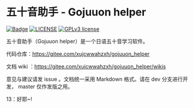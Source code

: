 # 五十音助手 - Gojuuon helper

[![Badge](https://img.shields.io/badge/Link-996.icu-%23FF4D5B.svg?style=flat-square)](https://996.icu/#/zh_CN)
[![LICENSE](https://img.shields.io/badge/License-Anti%20996-blue.svg?style=flat-square)](https://github.com/996icu/996.ICU/blob/master/LICENSE)
[![GPLv3 license](https://img.shields.io/badge/License-GPLv3-blue.svg)](http://perso.crans.org/besson/LICENSE.html)

五十音助手（Gojuuon helper）是一个日语五十音学习软件。

代码仓库：https://gitee.com/xujcwwahzxh/gojuuon_helper

文档 wiki ：https://gitee.com/xujcwwahzxh/gojuuon_helper/wikis

意见与建议请发 issue 。文档统一采用 Markdown 格式。请在 dev 分支进行开发， master 仅作发版之用。

13：好耶~!